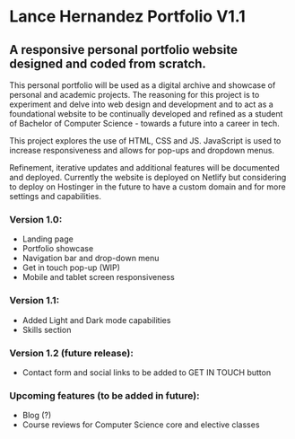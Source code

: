 # Lance Hernandez Portfolio V1.1

## A responsive personal portfolio website designed and coded from scratch.

This personal portfolio will be used as a digital archive and showcase of personal and academic projects. The reasoning for this project is to experiment and delve into web design and development and to act as a foundational website to be continually developed and refined as a student of Bachelor of Computer Science - towards a future into a career in tech.

This project explores the use of HTML, CSS and JS. JavaScript is used to increase responsiveness and allows for pop-ups and dropdown menus.

Refinement, iterative updates and additional features will be documented and deployed. Currently the website is deployed on Netlify but considering to deploy on Hostinger in the future to have a custom domain and for more settings and capabilities.

### Version 1.0:
- Landing page
- Portfolio showcase
- Navigation bar and drop-down menu
- Get in touch pop-up (WIP)
- Mobile and tablet screen responsiveness

### Version 1.1:
- Added Light and Dark mode capabilities
- Skills section

### Version 1.2 (future release):
- Contact form and social links to be added to GET IN TOUCH button

### Upcoming features (to be added in future):
- Blog (?)
- Course reviews for Computer Science core and elective classes
